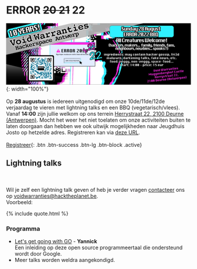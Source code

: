 # ERROR ~~20 21~~ 22

![ERROR ~~20 21~~ 22 banner](/assets/img/VoidWarranties_ERROR_2022_BBQ_lowQ.jpg){: width="100%"}
\
\
Op **28 augustus** is iedereen uitgenodigd om onze 10de/11de/12de verjaardag te vieren met lightning talks en een BBQ (vegetarisch/vlees). Vanaf **14:00** zijn jullie welkom op ons terrein [Herrystraat 22, 2100 Deurne (Antwerpen)](locatie.html). Mocht het weer het niet toelaten om onze activiteiten buiten te laten doorgaan dan hebben we ook uitwijk mogelijkheden naar Jeugdhuis Josto op hetzelde adres. Registreren kan via [deze URL](https://docs.google.com/forms/d/e/1FAIpQLSdka2r1p6A7xck9vdHl6UYHZE41D8T6NpTZaeM8D73wl0-i0g/viewform). 
\
\
[Registreer](https://docs.google.com/forms/d/e/1FAIpQLSdka2r1p6A7xck9vdHl6UYHZE41D8T6NpTZaeM8D73wl0-i0g/viewform){: .btn .btn-success .btn-lg .btn-block .active}



## Lightning talks
\
\
Wil je zelf een lightning talk geven of heb je verder vragen [contacteer](contact.html) ons op [voidwarranties@hacktheplanet.be](mailto:voidwarranties@hacktheplanet.be). \
Voorbeeld:

{% include quote.html %}

### Programma
<!--* [PolyPerception](https://www.polyperception.com/) - **Nicolas Braem**\
We use cameras and Artificial Intelligence to track and characterise every single object that flows through material recovery facilities.
Met Artificiële intelligentie identificeren we elk object op camera beelden in plastiek recyclage faciliteiten. -->
* [Let's get going with GO](https://go.dev/) - **Yannick**\
Een inleiding op deze open source programmeertaal die ondersteund wordt door Google.
* Meer talks worden weldra aangekondigd. 
